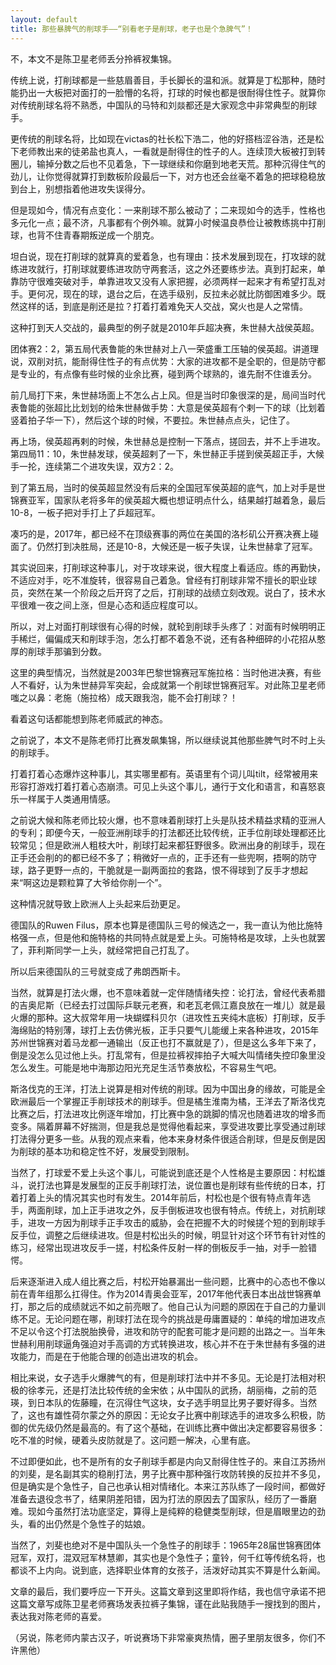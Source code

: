 ```yaml
---
layout: default
title: 那些暴脾气的削球手——“别看老子是削球，老子也是个急脾气”！
---
```


不，本文不是陈卫星老师丢分拎裤衩集锦。

传统上说，打削球都是一些慈眉善目，手长脚长的温和派。就算是丁松那种，随时能扔出一大板把对面打的一脸懵的名将，打球的时候也都是很耐得住性子。就算你对传统削球名将不熟悉，中国队的马特和刘燚都还是大家观念中非常典型的削球手。

更传统的削球名将，比如现在victas的社长松下浩二，他的好搭档涩谷浩，还是松下老师教出来的徒弟盐也真人，一看就是耐得住的性子的人。连续顶大板被打到转圈儿，输掉分数之后也不见着急，下一球继续和你磨到地老天荒。那种沉得住气的劲儿，让你觉得就算打到数板阶段最后一下，对方也还会丝毫不着急的把球稳稳放到台上，别想指着他进攻失误得分。

但是现如今，情况有点变化：一来削球不那么被动了；二来现如今的选手，性格也多元化一点；最不济，凡事都有个例外嘛。就算小时候温良恭俭让被教练挑中打削球，也背不住青春期叛逆成一个朋克。



坦白说，现在打削球的就算真的爱着急，也有理由：技术发展到现在，打攻球的就练进攻就行，打削球就要练进攻防守两套活，这之外还要练步法。真到打起来，单靠防守很难突破对手，单靠进攻又没有人家把握，必须两样一起来才有希望打乱对手。更何况，现在的球，退台之后，在选手级别，反拉未必就比防御困难多少。既然这样的话，到底是削还是拉？打着打着难免天人交战，窝火也是人之常情。

这种打到天人交战的，最典型的例子就是2010年乒超决赛，朱世赫大战侯英超。

团体赛2：2，第五局代表鲁能的朱世赫对上八一荣盛重工压轴的侯英超。讲道理说，双削对抗，能耐得住性子的有点优势：大家的进攻都不是全职的，但是防守都是专业的，有点像有些时候的业余比赛，碰到两个球熟的，谁先耐不住谁丢分。

前几局打下来，朱世赫场面上不怎么占上风。但是当时印象很深的是，局间当时代表鲁能的张超比比划划的给朱世赫做手势：大意是侯英超有个剌一下的球（比划着竖着拍子华一下），然后这个球的时候，不要拉。朱世赫点点头，记住了。

再上场，侯英超再剌的时候，朱世赫总是控制一下落点，搓回去，并不上手进攻。第四局11：10，朱世赫发球，侯英超剌了一下，朱世赫正手搓到侯英超正手，大候手一抡，连续第二个进攻失误，双方2：2。

到了第五局，当时的侯英超显然没有后来的全国冠军侯英超的底气，加上对手是世锦赛亚军，国家队老将多年的侯英超大概也想证明点什么，结果越打越着急，最后10-8，一板子把对手打上了乒超冠军。

凑巧的是，2017年，都已经不在顶级赛事的两位在美国的洛杉矶公开赛决赛上碰面了。仍然打到决胜局，还是10-8，大候还是一板子失误，让朱世赫拿了冠军。



其实说回来，打削球这种事儿，对于攻球来说，很大程度上看适应。练的再勤快，不适应对手，吃不准旋转，很容易自己着急。曾经有打削球非常不擅长的职业球员，突然在某一个阶段之后开窍了之后，打削球的战绩立刻改观。说白了，技术水平很难一夜之间上涨，但是心态和适应程度可以。

所以，对上对面打削球很有心得的时候，就轮到削球手头疼了：对面有时候明明正手稀烂，偏偏成天和削球手泡，怎么打都不着急不说，还有各种细碎的小花招从憨厚的削球手那骗到分数。

这里的典型情况，当然就是2003年巴黎世锦赛冠军施拉格：当时他进决赛，有些人不看好，认为朱世赫异军突起，会成就第一个削球世锦赛冠军。对此陈卫星老师嗤之以鼻：老施（施拉格）成天跟我泡，能不会打削球？！

看着这句话都能想到陈老师威武的神态。



之前说了，本文不是陈老师打比赛发飙集锦，所以继续说其他那些脾气时不时上头的削球手。

打着打着心态爆炸这种事儿，其实哪里都有。英语里有个词儿叫tilt，经常被用来形容打游戏打着打着心态崩溃。可见上头这个事儿，通行于文化和语言，和喜怒哀乐一样属于人类通用情感。

之前说大候和陈老师比较火爆，也不意味着削球打上头是队技术精益求精的亚洲人的专利；即便今天，一般亚洲削球手的打法都还比较传统，正手位削球处理都还比较常见；但是欧洲人粗枝大叶，削球打起来都狂野很多。欧洲出身的削球手，现在正手还会削的的都已经不多了；稍微好一点的，正手还有一些兜啊，捂啊的防守球，路子更野一点的，干脆就是一副两面拉的套路，恨不得球到了反手才想起来“啊这边是颗粒算了大爷给你削一个”。

这种情况就导致上欧洲人上头起来后劲更足。

德国队的Ruwen Filus，原本也算是德国队三号的候选之一，我一直认为他比施特格强一点，但是他和施特格的共同特点就是爱上头。可施特格是攻球，上头也就罢了，菲利斯同学一上头，就经常把自己打乱了。

所以后来德国队的三号就变成了弗朗西斯卡。



当然，就算是打法火爆，也不意味着就一定伴随情绪失控：论打法，曾经代表希腊的吉奥尼斯（已经去打过国际乒联元老赛，和老瓦老佩江嘉良放在一堆儿）就是最火爆的那种。这大叔常年用一块蝴蝶科贝尔（进攻性五夹纯木底板）打削球，反手海绵贴的特别薄，球打上去仿佛光板，正手只要气儿能缓上来各种进攻，2015年苏州世锦赛对着马龙都一通输出（反正也打不赢就是了），但是这么多年下来了，倒是没怎么见过他上头。打乱常有，但是拉裤衩摔拍子大喊大叫情绪失控印象里没怎么发生。可能是地中海那边阳光充足生活节奏放松，不容易生气吧。

斯洛伐克的王洋，打法上说算是相对传统的削球。因为中国出身的缘故，可能是全欧洲最后一个掌握正手削球技术的削球手。但是橘生淮南为橘，王洋去了斯洛伐克比赛之后，打法进攻比例逐年增加，打比赛中急的跳脚的情况也随着进攻的增多而变多。隔着屏幕不好揣测，但是我总是觉得他看起来，享受进攻要比享受通过削球打法得分更多一些。从我的观点来看，他本来身材条件很适合削球，但是反倒是因为削球的基本功和稳定性不好，发展受到限制。



当然了，打球爱不爱上头这个事儿，可能说到底还是个人性格是主要原因：村松雄斗，说打法也算是发展型的正反手削球打法，说位置也是削球有些传统的日本，打着打着上头的情况其实也时有发生。2014年前后，村松也是个很有特点青年选手，两面削球，加上正手进攻之外，反手倒板进攻也很有特点。传统上，对抗削球手，进攻一方因为削球手正手攻击的威胁，会在把握不大的时候搓个短的到削球手反手位，调整之后继续进攻。但是村松出头的时候，明显针对这个环节有针对性的练习，经常出现进攻反手一搓，村松条件反射一样的倒板反手一抽，对手一脸错愕。

后来逐渐进入成人组比赛之后，村松开始暴漏出一些问题，比赛中的心态也不像以前在青年组那么扛得住。作为2014青奥会亚军，2017年他代表日本出战世锦赛单打，那之后的成绩就远不如之前亮眼了。他自己认为问题的原因在于自己的力量训练不足。无论问题在哪，削球打法在现今的挑战是毋庸置疑的：单纯的增加进攻点不足以令这个打法脱胎换骨，进攻和防守的配套可能才是问题的出路之一。当年朱世赫利用削球逼角强迫对手高调的方式转换进攻，核心并不在于朱世赫有多强的进攻能力，而是在于他能合理的创造出进攻的机会。



相比来说，女子选手火爆脾气的有，但是削球打法中并不多见。无论是打法相对积极的徐孝元，还是打法比较传统的金宋依；从中国队的武扬，胡丽梅，之前的范瑛，到日本队的佐藤瞳，在沉得住气这块，女子选手明显比男子要好得多。当然了，这也有雄性荷尔蒙之外的原因：无论女子比赛中削球选手的进攻多么积极，防御的优先级仍然是最高的。有了这个基础，在训练比赛中做出决定都要容易很多：吃不准的时候，硬着头皮防就是了。这问题一解决，心里有底。

不过即便如此，也不是所有的女子削球手都是内向又耐得住性子的。来自江苏扬州的刘斐，是名副其实的稳削打法，男子比赛中那种强行攻防转换的反拉并不多见，但是确实是个急性子，自己也承认相对情绪化。本来江苏队练了一段时间，都做好准备去退役念书了，结果阴差阳错，因为打法的原因去了国家队，经历了一番磨难。现如今虽然打法功底坚定，算得上是纯粹的稳健类型削球，但是眉眼里边的劲头，看的出仍然是个急性子的姑娘。

当然了，刘斐也绝对不是中国队头一个急性子的削球手：1965年28届世锦赛团体冠军，双打，混双冠军林慧卿，其实也是个急性子；童铃，何千红等传统名将，也都谈不上内向。说到底，选择职业体育的女孩子，活泼好动其实不算是什么新闻。



文章的最后，我们要呼应一下开头。这篇文章到这里即将作结，我也信守承诺不把这篇文章写成陈卫星老师赛场发表拉裤子集锦，谨在此贴我随手一搜找到的图片，表达我对陈老师的喜爱。

（另说，陈老师内蒙古汉子，听说赛场下非常豪爽热情，圈子里朋友很多，你们不许黑他）